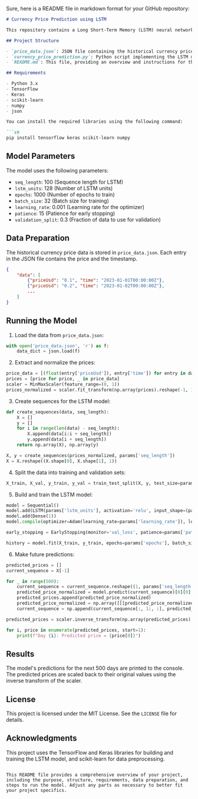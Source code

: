 Sure, here is a README file in markdown format for your GitHub repository:

```markdown
# Currency Price Prediction using LSTM

This repository contains a Long Short-Term Memory (LSTM) neural network model for predicting currency prices. The model is built using TensorFlow and Keras, and is trained on historical currency price data to make future predictions.

## Project Structure

- `price_data.json`: JSON file containing the historical currency price data.
- `currency_price_prediction.py`: Python script implementing the LSTM model and the prediction process.
- `README.md`: This file, providing an overview and instructions for the project.

## Requirements

- Python 3.x
- TensorFlow
- Keras
- scikit-learn
- numpy
- json

You can install the required libraries using the following command:

```sh
pip install tensorflow keras scikit-learn numpy
```

## Model Parameters

The model uses the following parameters:

- `seq_length`: 100 (Sequence length for LSTM)
- `lstm_units`: 128 (Number of LSTM units)
- `epochs`: 1000 (Number of epochs to train)
- `batch_size`: 32 (Batch size for training)
- `learning_rate`: 0.001 (Learning rate for the optimizer)
- `patience`: 15 (Patience for early stopping)
- `validation_split`: 0.3 (Fraction of data to use for validation)

## Data Preparation

The historical currency price data is stored in `price_data.json`. Each entry in the JSON file contains the price and the timestamp.

```json
{
    "data": [
        {"priceUsd": "0.1", "time": "2023-01-01T00:00:00Z"},
        {"priceUsd": "0.2", "time": "2023-01-02T00:00:00Z"},
        ...
    ]
}
```

## Running the Model

1. Load the data from `price_data.json`:

```python
with open('price_data.json', 'r') as f:
    data_dict = json.load(f)
```

2. Extract and normalize the prices:

```python
price_data = [(float(entry['priceUsd']), entry['time']) for entry in data_dict['data']]
prices = [price for price, _ in price_data]
scaler = MinMaxScaler(feature_range=(0, 1))
prices_normalized = scaler.fit_transform(np.array(prices).reshape(-1, 1))
```

3. Create sequences for the LSTM model:

```python
def create_sequences(data, seq_length):
    X = []
    y = []
    for i in range(len(data) - seq_length):
        X.append(data[i:i + seq_length])
        y.append(data[i + seq_length])
    return np.array(X), np.array(y)

X, y = create_sequences(prices_normalized, params['seq_length'])
X = X.reshape((X.shape[0], X.shape[1], 1))
```

4. Split the data into training and validation sets:

```python
X_train, X_val, y_train, y_val = train_test_split(X, y, test_size=params['validation_split'], random_state=42)
```

5. Build and train the LSTM model:

```python
model = Sequential()
model.add(LSTM(params['lstm_units'], activation='relu', input_shape=(params['seq_length'], 1)))
model.add(Dense(1))
model.compile(optimizer=Adam(learning_rate=params['learning_rate']), loss='mse')

early_stopping = EarlyStopping(monitor='val_loss', patience=params['patience'], restore_best_weights=True)

history = model.fit(X_train, y_train, epochs=params['epochs'], batch_size=params['batch_size'], validation_data=(X_val, y_val), callbacks=[early_stopping], verbose=1)
```

6. Make future predictions:

```python
predicted_prices = []
current_sequence = X[-1]

for _ in range(500):
    current_sequence = current_sequence.reshape((1, params['seq_length'], 1))
    predicted_price_normalized = model.predict(current_sequence)[0][0]
    predicted_prices.append(predicted_price_normalized)
    predicted_price_normalized = np.array([[[predicted_price_normalized]]])
    current_sequence = np.append(current_sequence[:, 1:, :], predicted_price_normalized, axis=1)

predicted_prices = scaler.inverse_transform(np.array(predicted_prices).reshape(-1, 1))

for i, price in enumerate(predicted_prices, start=1):
    print(f"Day {i}: Predicted price = {price[0]}")
```

## Results

The model's predictions for the next 500 days are printed to the console. The predicted prices are scaled back to their original values using the inverse transform of the scaler.

## License

This project is licensed under the MIT License. See the `LICENSE` file for details.

## Acknowledgments

This project uses the TensorFlow and Keras libraries for building and training the LSTM model, and scikit-learn for data preprocessing.
```

This README file provides a comprehensive overview of your project, including the purpose, structure, requirements, data preparation, and steps to run the model. Adjust any parts as necessary to better fit your project specifics.
